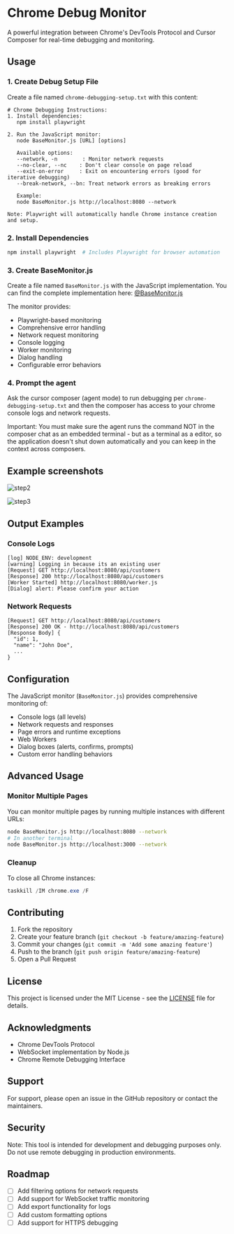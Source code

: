 # Chrome Debug Monitor

A powerful integration between Chrome's DevTools Protocol and Cursor Composer for real-time debugging and monitoring.

## Usage

### 1. Create Debug Setup File

Create a file named `chrome-debugging-setup.txt` with this content:

```
# Chrome Debugging Instructions:
1. Install dependencies:
   npm install playwright

2. Run the JavaScript monitor:
   node BaseMonitor.js [URL] [options]

   Available options:
   --network, -n        : Monitor network requests
   --no-clear, --nc    : Don't clear console on page reload
   --exit-on-error     : Exit on encountering errors (good for iterative debugging)
   --break-network, --bn: Treat network errors as breaking errors

   Example:
   node BaseMonitor.js http://localhost:8080 --network

Note: Playwright will automatically handle Chrome instance creation and setup.
```

### 2. Install Dependencies

```bash
npm install playwright  # Includes Playwright for browser automation
```

### 3. Create BaseMonitor.js

Create a file named `BaseMonitor.js` with the JavaScript implementation. You can find the complete implementation here: [@BaseMonitor.js](BaseMonitor.js)

The monitor provides:

- Playwright-based monitoring
- Comprehensive error handling
- Network request monitoring
- Console logging
- Worker monitoring
- Dialog handling
- Configurable error behaviors

### 4. Prompt the agent

Ask the cursor composer (agent mode) to run debugging per `chrome-debugging-setup.txt` and then the composer has access to your chrome console logs and network requests.

Important: You must make sure the agent runs the command NOT in the composer chat as an embedded terminal - but as a terminal as a editor, so the application doesn't shut down automatically and you can keep in the context across composers.

## Example screenshots

![step2](https://github.com/user-attachments/assets/ddeab00b-dc42-40b2-8d0b-de4fb536860d)

![step3](https://github.com/user-attachments/assets/0d691b12-977e-42ea-806a-4d1089b08125)

## Output Examples

### Console Logs

```
[log] NODE_ENV: development
[warning] Logging in because its an existing user
[Request] GET http://localhost:8080/api/customers
[Response] 200 http://localhost:8080/api/customers
[Worker Started] http://localhost:8080/worker.js
[Dialog] alert: Please confirm your action
```

### Network Requests

```
[Request] GET http://localhost:8080/api/customers
[Response] 200 OK - http://localhost:8080/api/customers
[Response Body] {
  "id": 1,
  "name": "John Doe",
  ...
}
```

## Configuration

The JavaScript monitor (`BaseMonitor.js`) provides comprehensive monitoring of:

- Console logs (all levels)
- Network requests and responses
- Page errors and runtime exceptions
- Web Workers
- Dialog boxes (alerts, confirms, prompts)
- Custom error handling behaviors

## Advanced Usage

### Monitor Multiple Pages

You can monitor multiple pages by running multiple instances with different URLs:

```bash
node BaseMonitor.js http://localhost:8080 --network
# In another terminal
node BaseMonitor.js http://localhost:3000 --network
```

### Cleanup

To close all Chrome instances:

```powershell
taskkill /IM chrome.exe /F
```

## Contributing

1. Fork the repository
2. Create your feature branch (`git checkout -b feature/amazing-feature`)
3. Commit your changes (`git commit -m 'Add some amazing feature'`)
4. Push to the branch (`git push origin feature/amazing-feature`)
5. Open a Pull Request

## License

This project is licensed under the MIT License - see the [LICENSE](LICENSE) file for details.

## Acknowledgments

- Chrome DevTools Protocol
- WebSocket implementation by Node.js
- Chrome Remote Debugging Interface

## Support

For support, please open an issue in the GitHub repository or contact the maintainers.

## Security

Note: This tool is intended for development and debugging purposes only. Do not use remote debugging in production environments.

## Roadmap

- [ ] Add filtering options for network requests
- [ ] Add support for WebSocket traffic monitoring
- [ ] Add export functionality for logs
- [ ] Add custom formatting options
- [ ] Add support for HTTPS debugging
